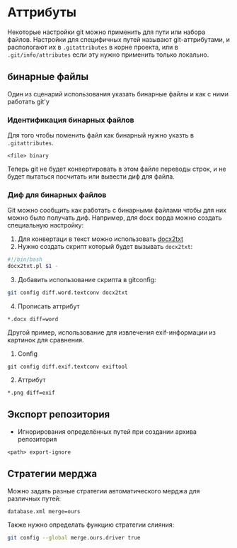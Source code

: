 # Аттрибуты

Некоторые настройки git можно применить для пути или набора файлов. Настройки для специфичных путей называют git-аттрибутами, и распологают их в `.gitattributes` в корне проекта, или в `.git/info/attributes` если эту нужно применить только локально. 

## бинарные файлы

Один из сценарий использования указать бинарные файлы и как с ними работать git'у  

### Идентификация бинарных файлов

Для того чтобы поменить файл как бинарный нужно указть в `.gitattributes`.
```
<file> binary
```
Теперь git не будет конвертировать в этом файле переводы строк, и не будет пытаться посчитать или вывести диф для файла.

### Диф для бинарных файлов

Git можно сообщить как работать с бинарными файлами чтобы для них можно было получать диф.
Например, для docx ворда можно создать специальную настройку:

1. Для конвертаци в текст можно использовать [docx2txt](http://docx2txt.sourceforge.net/)
2. Нужно создать скрипт который будет вызывать `docx2txt`:
```bash
#!/bin/bash
docx2txt.pl $1 -
```
3. Добавить использование скрипта в gitconfig:
```bash
git config diff.word.textconv docx2txt
```
4. Прописать аттрибут
```
*.docx diff=word
```

Другой пример, использование для извлечения exif-информации из картинок для сравнения.
1. Config
```
git config diff.exif.textconv exiftool
```
2. Аттрибут
```
*.png diff=exif
```

## Экспорт репозитория

* Игнорирования определённых путей при создании архива репозитория
```
<path> export-ignore
```

## Стратегии мерджа

Можно задать разные стратегии автоматического мерджа для различных путей:
```
database.xml merge=ours
```
Также нужно определать функцию стратегии слияния:
```bash
git config --global merge.ours.driver true
```
